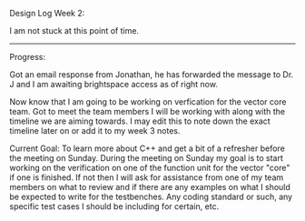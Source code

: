 Design Log Week 2:

I am not stuck at this point of time.

-----------------------------------------------------------------
Progress:

Got an email response from Jonathan, he has forwarded the message to Dr. J and I am awaiting brightspace access as of right now.

Now know that I am going to be working on verfication for the vector core team. Got to meet the team members I will be working with along with the timeline we are aiming towards. I may edit this to note down the exact timeline later on or add it to my week 3 notes.

Current Goal: To learn more about C++ and get a bit of a refresher before the meeting on Sunday. During the meeting on Sunday my goal is to start working on the verification on one of the function unit for the vector "core" if one is finished. If not then I will ask for assistance from one of my team members on what to review and if there are any examples on what I should be expected to write for the testbenches. Any coding standard or such, any specific test cases I should be including for certain, etc. 